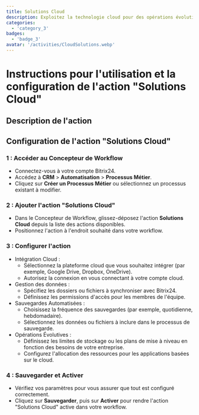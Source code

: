 ```yaml
---
title: Solutions Cloud
description: Exploitez la technologie cloud pour des opérations évolutives et flexibles.
categories: 
  - 'category_3'
badges: 
  - 'badge_3'
avatar: '/activities/CloudSolutions.webp'
---
```

# Instructions pour l'utilisation et la configuration de l'action "Solutions Cloud"

## Description de l'action

## **Configuration de l'action "Solutions Cloud"**

### 1 : Accéder au Concepteur de Workflow
- Connectez-vous à votre compte Bitrix24.
- Accédez à **CRM** > **Automatisation** > **Processus Métier**.
- Cliquez sur **Créer un Processus Métier** ou sélectionnez un processus existant à modifier.

### 2 : Ajouter l'action "Solutions Cloud"
- Dans le Concepteur de Workflow, glissez-déposez l'action **Solutions Cloud** depuis la liste des actions disponibles.
- Positionnez l'action à l'endroit souhaité dans votre workflow.

### 3 : Configurer l'action
- Intégration Cloud :
  - Sélectionnez la plateforme cloud que vous souhaitez intégrer (par exemple, Google Drive, Dropbox, OneDrive).
  - Autorisez la connexion en vous connectant à votre compte cloud.
- Gestion des données :
  - Spécifiez les dossiers ou fichiers à synchroniser avec Bitrix24.
  - Définissez les permissions d'accès pour les membres de l'équipe.
- Sauvegardes Automatisées :
  - Choisissez la fréquence des sauvegardes (par exemple, quotidienne, hebdomadaire).
  - Sélectionnez les données ou fichiers à inclure dans le processus de sauvegarde.
- Opérations Évolutives :
  - Définissez les limites de stockage ou les plans de mise à niveau en fonction des besoins de votre entreprise.
  - Configurez l'allocation des ressources pour les applications basées sur le cloud.

### 4 : Sauvegarder et Activer
- Vérifiez vos paramètres pour vous assurer que tout est configuré correctement.
- Cliquez sur **Sauvegarder**, puis sur **Activer** pour rendre l'action "Solutions Cloud" active dans votre workflow.